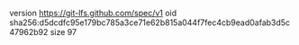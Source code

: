 version https://git-lfs.github.com/spec/v1
oid sha256:d5dcdfc95e179bc785a3ce71e62b815a044f7fec4cb9ead0afab3d5c47962b92
size 97
